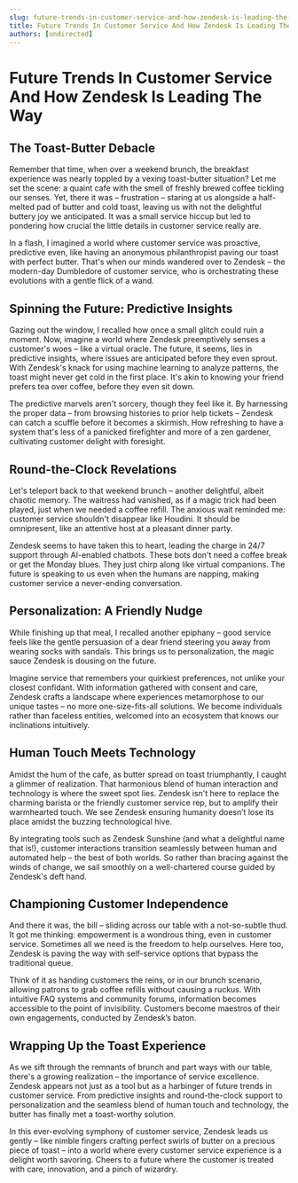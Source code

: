 ```yaml
---
slug: future-trends-in-customer-service-and-how-zendesk-is-leading-the-way
title: Future Trends In Customer Service And How Zendesk Is Leading The Way
authors: [undirected]
---
```



# Future Trends In Customer Service And How Zendesk Is Leading The Way

## The Toast-Butter Debacle

Remember that time, when over a weekend brunch, the breakfast experience was nearly toppled by a vexing toast-butter situation? Let me set the scene: a quaint cafe with the smell of freshly brewed coffee tickling our senses. Yet, there it was – frustration – staring at us alongside a half-melted pad of butter and cold toast, leaving us with not the delightful buttery joy we anticipated. It was a small service hiccup but led to pondering how crucial the little details in customer service really are. 

In a flash, I imagined a world where customer service was proactive, predictive even, like having an anonymous philanthropist paving our toast with perfect butter. That's when our minds wandered over to Zendesk – the modern-day Dumbledore of customer service, who is orchestrating these evolutions with a gentle flick of a wand.

## Spinning the Future: Predictive Insights

Gazing out the window, I recalled how once a small glitch could ruin a moment. Now, imagine a world where Zendesk preemptively senses a customer's woes – like a virtual oracle. The future, it seems, lies in predictive insights, where issues are anticipated before they even sprout. With Zendesk's knack for using machine learning to analyze patterns, the toast might never get cold in the first place. It's akin to knowing your friend prefers tea over coffee, before they even sit down.

The predictive marvels aren't sorcery, though they feel like it. By harnessing the proper data – from browsing histories to prior help tickets – Zendesk can catch a scuffle before it becomes a skirmish. How refreshing to have a system that's less of a panicked firefighter and more of a zen gardener, cultivating customer delight with foresight.

## Round-the-Clock Revelations

Let's teleport back to that weekend brunch – another delightful, albeit chaotic memory. The waitress had vanished, as if a magic trick had been played, just when we needed a coffee refill. The anxious wait reminded me: customer service shouldn't disappear like Houdini. It should be omnipresent, like an attentive host at a pleasant dinner party.

Zendesk seems to have taken this to heart, leading the charge in 24/7 support through AI-enabled chatbots. These bots don't need a coffee break or get the Monday blues. They just chirp along like virtual companions. The future is speaking to us even when the humans are napping, making customer service a never-ending conversation.

## Personalization: A Friendly Nudge

While finishing up that meal, I recalled another epiphany – good service feels like the gentle persuasion of a dear friend steering you away from wearing socks with sandals. This brings us to personalization, the magic sauce Zendesk is dousing on the future. 

Imagine service that remembers your quirkiest preferences, not unlike your closest confidant. With information gathered with consent and care, Zendesk crafts a landscape where experiences metamorphose to our unique tastes – no more one-size-fits-all solutions. We become individuals rather than faceless entities, welcomed into an ecosystem that knows our inclinations intuitively.

## Human Touch Meets Technology

Amidst the hum of the cafe, as butter spread on toast triumphantly, I caught a glimmer of realization. That harmonious blend of human interaction and technology is where the sweet spot lies. Zendesk isn't here to replace the charming barista or the friendly customer service rep, but to amplify their warmhearted touch. We see Zendesk ensuring humanity doesn’t lose its place amidst the buzzing technological hive.

By integrating tools such as Zendesk Sunshine (and what a delightful name that is!), customer interactions transition seamlessly between human and automated help – the best of both worlds. So rather than bracing against the winds of change, we sail smoothly on a well-chartered course guided by Zendesk's deft hand.

## Championing Customer Independence

And there it was, the bill – sliding across our table with a not-so-subtle thud. It got me thinking: empowerment is a wondrous thing, even in customer service. Sometimes all we need is the freedom to help ourselves. Here too, Zendesk is paving the way with self-service options that bypass the traditional queue.

Think of it as handing customers the reins, or in our brunch scenario, allowing patrons to grab coffee refills without causing a ruckus. With intuitive FAQ systems and community forums, information becomes accessible to the point of invisibility. Customers become maestros of their own engagements, conducted by Zendesk’s baton.

## Wrapping Up the Toast Experience

As we sift through the remnants of brunch and part ways with our table, there's a growing realization – the importance of service excellence. Zendesk appears not just as a tool but as a harbinger of future trends in customer service. From predictive insights and round-the-clock support to personalization and the seamless blend of human touch and technology, the butter has finally met a toast-worthy solution.

In this ever-evolving symphony of customer service, Zendesk leads us gently – like nimble fingers crafting perfect swirls of butter on a precious piece of toast – into a world where every customer service experience is a delight worth savoring. Cheers to a future where the customer is treated with care, innovation, and a pinch of wizardry.
```
